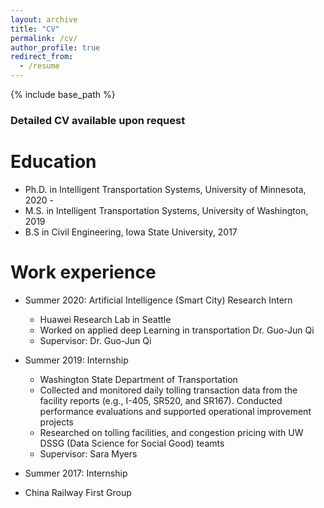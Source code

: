 ```yaml
---
layout: archive
title: "CV"
permalink: /cv/
author_profile: true
redirect_from:
  - /resume
---
```


{% include base_path %}

### Detailed CV available upon request

Education
======
* Ph.D. in Intelligent Transportation Systems, University of Minnesota, 2020 - 
* M.S. in Intelligent Transportation Systems, University of Washington, 2019
* B.S in Civil Engineering, Iowa State University, 2017

Work experience
======
* Summer 2020: Artificial Intelligence (Smart City) Research Intern
  * Huawei Research Lab in Seattle
  * Worked on applied deep Learning in transportation Dr. Guo-Jun Qi
  * Supervisor: Dr. Guo-Jun Qi

* Summer 2019: Internship
  * Washington State Department of Transportation
  * Collected and monitored daily tolling transaction data from the facility reports (e.g., I-405, SR520, and SR167).
      Conducted performance evaluations and supported operational improvement projects
  * Researched on tolling facilities, and congestion pricing with UW DSSG (Data Science for Social Good) teamts
  * Supervisor: Sara Myers

* Summer 2017: Internship
 * China Railway First Group

  


<!-- Publications
======
  <ul>{% for post in site.publications %}
    {% include archive-single-cv.html %}
  {% endfor %}</ul>
  
Talks
======
  <ul>{% for post in site.talks %}
    {% include archive-single-talk-cv.html %}
  {% endfor %}</ul>
  
Teaching
======
  <ul>{% for post in site.teaching %}
    {% include archive-single-cv.html %}
  {% endfor %}</ul>
  
Service and leadership
======
* Currently signed in to 43 different slack teams -->
